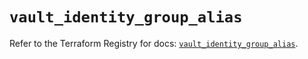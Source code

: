 # `vault_identity_group_alias`

Refer to the Terraform Registry for docs: [`vault_identity_group_alias`](https://registry.terraform.io/providers/hashicorp/vault/4.5.0/docs/resources/identity_group_alias).
